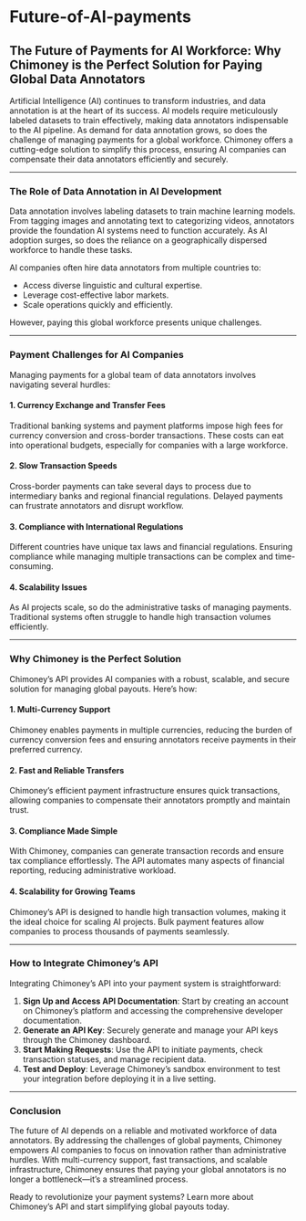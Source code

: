 # Future-of-AI-payments

## The Future of Payments for AI Workforce: Why Chimoney is the Perfect Solution for Paying Global Data Annotators

Artificial Intelligence (AI) continues to transform industries, and data annotation is at the heart of its success. AI models require meticulously labeled datasets to train effectively, making data annotators indispensable to the AI pipeline. As demand for data annotation grows, so does the challenge of managing payments for a global workforce. Chimoney offers a cutting-edge solution to simplify this process, ensuring AI companies can compensate their data annotators efficiently and securely.

---

### The Role of Data Annotation in AI Development
Data annotation involves labeling datasets to train machine learning models. From tagging images and annotating text to categorizing videos, annotators provide the foundation AI systems need to function accurately. As AI adoption surges, so does the reliance on a geographically dispersed workforce to handle these tasks.

AI companies often hire data annotators from multiple countries to:
- Access diverse linguistic and cultural expertise.
- Leverage cost-effective labor markets.
- Scale operations quickly and efficiently.

However, paying this global workforce presents unique challenges.

---

### Payment Challenges for AI Companies
Managing payments for a global team of data annotators involves navigating several hurdles:

#### 1. **Currency Exchange and Transfer Fees**
Traditional banking systems and payment platforms impose high fees for currency conversion and cross-border transactions. These costs can eat into operational budgets, especially for companies with a large workforce.

#### 2. **Slow Transaction Speeds**
Cross-border payments can take several days to process due to intermediary banks and regional financial regulations. Delayed payments can frustrate annotators and disrupt workflow.

#### 3. **Compliance with International Regulations**
Different countries have unique tax laws and financial regulations. Ensuring compliance while managing multiple transactions can be complex and time-consuming.

#### 4. **Scalability Issues**
As AI projects scale, so do the administrative tasks of managing payments. Traditional systems often struggle to handle high transaction volumes efficiently.

---

### Why Chimoney is the Perfect Solution
Chimoney’s API provides AI companies with a robust, scalable, and secure solution for managing global payouts. Here’s how:

#### 1. **Multi-Currency Support**
Chimoney enables payments in multiple currencies, reducing the burden of currency conversion fees and ensuring annotators receive payments in their preferred currency.

#### 2. **Fast and Reliable Transfers**
Chimoney’s efficient payment infrastructure ensures quick transactions, allowing companies to compensate their annotators promptly and maintain trust.

#### 3. **Compliance Made Simple**
With Chimoney, companies can generate transaction records and ensure tax compliance effortlessly. The API automates many aspects of financial reporting, reducing administrative workload.

#### 4. **Scalability for Growing Teams**
Chimoney’s API is designed to handle high transaction volumes, making it the ideal choice for scaling AI projects. Bulk payment features allow companies to process thousands of payments seamlessly.

---

### How to Integrate Chimoney’s API
Integrating Chimoney’s API into your payment system is straightforward:
1. **Sign Up and Access API Documentation**: Start by creating an account on Chimoney’s platform and accessing the comprehensive developer documentation.
2. **Generate an API Key**: Securely generate and manage your API keys through the Chimoney dashboard.
3. **Start Making Requests**: Use the API to initiate payments, check transaction statuses, and manage recipient data.
4. **Test and Deploy**: Leverage Chimoney’s sandbox environment to test your integration before deploying it in a live setting.

---

### Conclusion
The future of AI depends on a reliable and motivated workforce of data annotators. By addressing the challenges of global payments, Chimoney empowers AI companies to focus on innovation rather than administrative hurdles. With multi-currency support, fast transactions, and scalable infrastructure, Chimoney ensures that paying your global annotators is no longer a bottleneck—it’s a streamlined process.

Ready to revolutionize your payment systems? Learn more about Chimoney’s API and start simplifying global payouts today.

